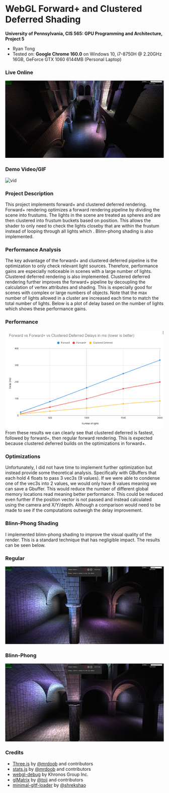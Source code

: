 WebGL Forward+ and Clustered Deferred Shading
======================

**University of Pennsylvania, CIS 565: GPU Programming and Architecture, Project 5**

* Ryan Tong
* Tested on: **Google Chrome 160.0** on
  Windows 10, i7-8750H @ 2.20GHz 16GB, GeForce GTX 1060 6144MB (Personal Laptop)

### Live Online

[![](img/title.jpg)](http://ryanryantong.github.io/Project5-WebGL-Forward-Plus-and-Clustered-Deferred)

### Demo Video/GIF

![vid](img/vid.gif)

### Project Description
This project implements forward+ and clustered deferred rendering. Forward+ rendering optimizes a forward rendering pipeline by dividing the scene into frustums. The lights in the scene are treated as spheres and are then clustered into frustum buckets based on position. This allows the shader to only need to check the lights closeby that are within the frustum instead of looping through all lights which . Blinn-phong shading is also implemented. 

### Performance Analysis
The key advantage of the forward+ and clustered deferred pipeline is the optimization to only check relevant light sources. Therefore, performance gains are especially noticeable in scenes with a large number of lights. Clustered deferred rendering is also implemented. Clustered deferred rendering further improves the forward+ pipeline by decoupling the calculation of vertex attributes and shading. This is especially good for scenes with complex or large numbers of objects. Note that the max number of lights allowed in a cluster are increased each time to match the total number of lights. Below is a plot of delay based on the number of lights which shows these performance gains.

### Performance
![performance](img/performance.png)
From these results we can clearly see that clustered deferred is fastest, followed by forward+, then regular forward rendering. This is expected because clustered deferred builds on the optimizations in forward+. 

### Optimizations
Unfortunately, I did not have time to implement further optimization but instead provide some theoretical analysis. Specifically with GBuffers that each hold 4 floats to pass 3 vec3s (9 values). If we were able to condense one of the vec3s into 2 values, we would only have 8 values meaning we can save a Gbuffer. This would reduce the number of different global memory locations read meaning better performance. This could be reduced even further if the position vector is not passed and instead calculated using the camera and X/Y/depth. Although a comparison would need to be made to see if the computations outweigh the delay improvement.

###  Blinn-Phong Shading
I implemented blinn-phong shading to improve the visual quality of the render. This is a standard technique that has negligible impact. The results can be seen below.
### Regular
![regular](img/regular.jpg)
### Blinn-Phong
![blinn](img/blinn.jpg)

### Credits

* [Three.js](https://github.com/mrdoob/three.js) by [@mrdoob](https://github.com/mrdoob) and contributors
* [stats.js](https://github.com/mrdoob/stats.js) by [@mrdoob](https://github.com/mrdoob) and contributors
* [webgl-debug](https://github.com/KhronosGroup/WebGLDeveloperTools) by Khronos Group Inc.
* [glMatrix](https://github.com/toji/gl-matrix) by [@toji](https://github.com/toji) and contributors
* [minimal-gltf-loader](https://github.com/shrekshao/minimal-gltf-loader) by [@shrekshao](https://github.com/shrekshao)
